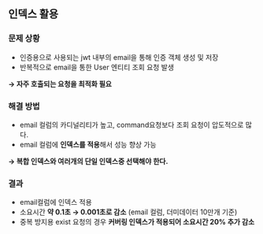 ## 인덱스 활용

### 문제 상황

- 인증용으로 사용되는 jwt 내부의 email을 통해 인증 객체 생성 및 저장
- 반복적으로 email을 통한 User 엔티티 조회 요청 발생

**→ 자주 호출되는 요청을 최적화 필요**

### 해결 방법

- email 컬럼의 카디널리티가 높고, command요청보다 조회 요청이 압도적으로 많다.
- email 컬럼에 **인덱스를 적용**해서 성능 향상 가능

**→ 복합 인덱스와 여러개의 단일 인덱스중 선택해야 한다.**

### 결과

- email컬럼에 인덱스 적용
- 소요시간 **약 0.1초 → 0.001초로 감소** (email 컬럼, 더미데이터 10만개 기준)
- 중복 방지용 exist 요청의 경우 **커버링 인덱스가 적용되어 소요시간 20% 추가 감소**